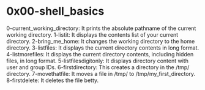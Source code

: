 # 0x00-shell_basics
0-current_working_directory: It prints the absolute pathname of the current working directory.
1-listit: It displays the contents list of your current directory.
2-bring_me_home: It changes the working directory to the home directory.
3-listfiles: It displays the current directory contents in long format.
4-listmorefiles: It displays the current directory contents, including hidden files, in long format.
5-listfilesdigitonly: It displays directory content with user and group IDs.
6-firstdirectory: This creates a directory in the /tmp/ directory.
7-movethatfile: It moves a file in /tmp/ to /tmp/my_first_directory.
8-firstdelete: It deletes the file betty.
